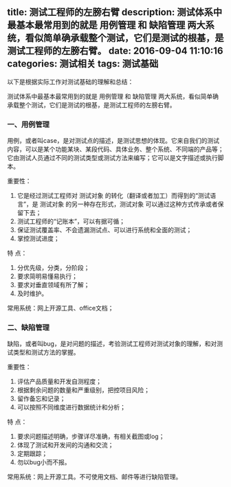 title: 测试工程师的左膀右臂
description: 测试体系中最基本最常用到的就是 用例管理 和 缺陷管理 两大系统，看似简单确承载整个测试，它们是测试的根基，是测试工程师的左膀右臂。
date: 2016-09-04 11:10:16
categories: 测试相关
tags: 测试基础
---
以下是根据实际工作对测试基础的理解和总结：

测试体系中最基本最常用到的就是 用例管理 和 缺陷管理 两大系统，看似简单确承载整个测试，它们是测试的根基，是测试工程师的左膀右臂。

### 一、用例管理

用例，或者叫case，是对测试点的描述，是测试思想的体现。它来自我们的测试内容，可以是某个功能某块、某段代码、具体业务、整个系统、不同端的产品等；它由测试人员通过不同的测试类型或测试方法来编写；它可以是文字描述或执行脚本。

重要性：
1. 它是经过测试工程师对 测试对象 的转化（翻译或者加工）而得到的“测试语言”，是 测试对象 的另一种存在形式，测试对象 可以通过这种方式传承或者保留下去；
2. 测试工程师的“记账本”，可以有据可循；
3. 保证测试覆盖率、不会遗漏测试点、可以进行系统和全面的测试；
4. 掌控测试进度；

特 点：
1. 分优先级，分类，分阶段；
2. 要求简明易懂易执行；
3. 要求对垂直领域有所了解；
4. 及时维护。

常用系统：网上开源工具、office文档；

### 二、缺陷管理

缺陷，或者叫bug，是对问题的描述，考验测试工程师对测试对象的理解，和对测试类型和测试方法的掌握。

重要性：
1. 评估产品质量和开发自测程度；
2. 根据剩余问题的数量和严重级别，把控项目风险；
3. 留作备忘和记录；
4. 可以按照不同维度进行数据统计和分析；

特 点：
1. 要求问题描述明确，步骤详尽准确，有相关截图或log；
2. 体现了测试和开发间的沟通和交流；
3. 定期跟踪；
4. 勿以bug小而不报。

常用系统：网上开源工具。不可使用文档、邮件等进行缺陷管理。
